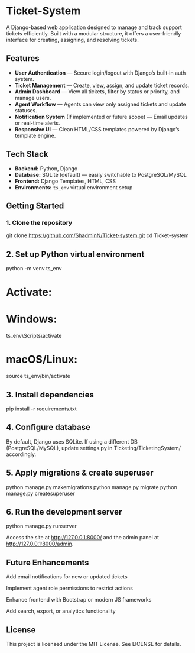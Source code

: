 # Ticket-System

A Django-based web application designed to manage and track support tickets efficiently. Built with a modular structure, it offers a user-friendly interface for creating, assigning, and resolving tickets.

## Features

- **User Authentication** — Secure login/logout with Django’s built‑in auth system.
- **Ticket Management** — Create, view, assign, and update ticket records.
- **Admin Dashboard** — View all tickets, filter by status or priority, and manage users.
- **Agent Workflow** — Agents can view only assigned tickets and update statuses.
- **Notification System** (If implemented or future scope) — Email updates or real-time alerts.
- **Responsive UI** — Clean HTML/CSS templates powered by Django’s template engine.

## Tech Stack

- **Backend:** Python, Django  
- **Database:** SQLite (default) — easily switchable to PostgreSQL/MySQL  
- **Frontend:** Django Templates, HTML, CSS  
- **Environments:** `ts_env` virtual environment setup

## Getting Started

### 1. Clone the repository  

git clone https://github.com/ShadminN/Ticket-system.git
cd Ticket-system

## 2. Set up Python virtual environment

python -m venv ts_env
# Activate:
# Windows:
ts_env\Scripts\activate
# macOS/Linux:
source ts_env/bin/activate

## 3. Install dependencies

pip install -r requirements.txt

## 4. Configure database

By default, Django uses SQLite.
If using a different DB (PostgreSQL/MySQL), update settings.py in Ticketing/TicketingSystem/ accordingly.

## 5. Apply migrations & create superuser

python manage.py makemigrations
python manage.py migrate
python manage.py createsuperuser

## 6. Run the development server

python manage.py runserver

Access the site at http://127.0.0.1:8000/ and the admin panel at http://127.0.0.1:8000/admin.

## Future Enhancements
Add email notifications for new or updated tickets

Implement agent role permissions to restrict actions

Enhance frontend with Bootstrap or modern JS frameworks

Add search, export, or analytics functionality


## License
This project is licensed under the MIT License. See LICENSE for details.
